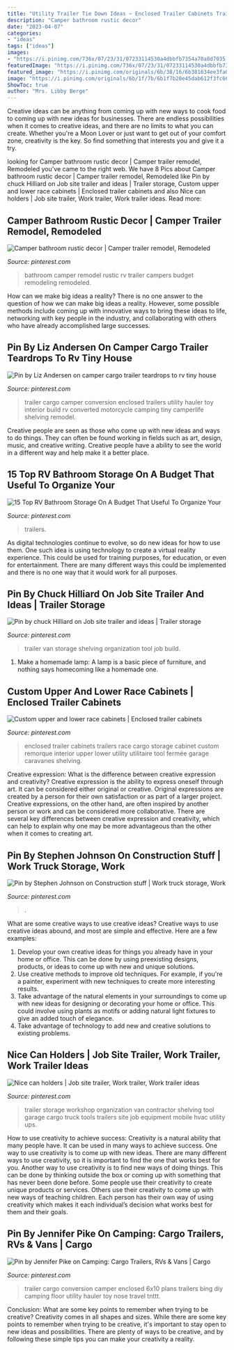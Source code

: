 ```yaml
---
title: "Utility Trailer Tie Down Ideas ~ Enclosed Trailer Cabinets Trailers Race Cargo Storage Cabinet Custom Remorque Interior Upper Lower Utility Utilitaire Tool Fermée Garage Caravanes Shelving"
description: "Camper bathroom rustic decor"
date: "2023-04-07"
categories:
- "ideas"
tags: ["ideas"]
images:
- "https://i.pinimg.com/736x/07/23/31/07233114530a4dbbfb7354a70a8d7035.jpg"
featuredImage: "https://i.pinimg.com/736x/07/23/31/07233114530a4dbbfb7354a70a8d7035.jpg"
featured_image: "https://i.pinimg.com/originals/6b/38/16/6b381634ee3fa06837624f811ed9d1c1.jpg"
image: "https://i.pinimg.com/originals/6b/1f/7b/6b1f7b20e45dab612f3fc667fb531417.jpg"
ShowToc: true
author: "Mrs. Libby Berge"
---
```



Creative ideas can be anything from coming up with new ways to cook food to coming up with new ideas for businesses. There are endless possibilities when it comes to creative ideas, and there are no limits to what you can create. Whether you're a Moon Lover or just want to get out of your comfort zone, creativity is the key. So find something that interests you and give it a try.

	

		
looking for Camper bathroom rustic decor | Camper trailer remodel, Remodeled you've came to the right web. We have 8 Pics about Camper bathroom rustic decor | Camper trailer remodel, Remodeled like Pin by chuck Hilliard on Job site trailer and ideas | Trailer storage, Custom upper and lower race cabinets | Enclosed trailer cabinets and also Nice can holders | Job site trailer, Work trailer, Work trailer ideas. Read more:
		
    
## Camper Bathroom Rustic Decor | Camper Trailer Remodel, Remodeled

<img loading=lazy src="https://i.pinimg.com/736x/07/23/31/07233114530a4dbbfb7354a70a8d7035.jpg" onerror="this.onerror=null;this.src='https://tse1.mm.bing.net/th?id=OIP.rHt8CebqmOOw2LC1B5bk9gHaJ4&amp;pid=15.1';" alt="Camper bathroom rustic decor | Camper trailer remodel, Remodeled">

_Source: pinterest.com_

>bathroom camper remodel rustic rv trailer campers budget remodeling remodeled. 

	

How can we make big ideas a reality?
There is no one answer to the question of how we can make big ideas a reality. However, some possible methods include coming up with innovative ways to bring these ideas to life, networking with key people in the industry, and collaborating with others who have already accomplished large successes.

    
## Pin By Liz Andersen On Camper Cargo Trailer Teardrops To Rv Tiny House

<img loading=lazy src="https://i.pinimg.com/736x/64/1b/f5/641bf536cecf4c02e1343d4b3f4ae829.jpg" onerror="this.onerror=null;this.src='https://tse2.mm.bing.net/th?id=OIP.G3moCwa9FXWOceHGNpuj9QHaJ4&amp;pid=15.1';" alt="Pin by Liz Andersen on camper cargo trailer teardrops to rv tiny house">

_Source: pinterest.com_

>trailer cargo camper conversion enclosed trailers utility hauler toy interior build rv converted motorcycle camping tiny camperlife shelving remodel. 

	

Creative people are seen as those who come up with new ideas and ways to do things. They can often be found working in fields such as art, design, music, and creative writing. Creative people have a ability to see the world in a different way and help make it a better place.

    
## 15 Top RV Bathroom Storage On A Budget That Useful To Organize Your

<img loading=lazy src="https://i.pinimg.com/originals/af/2e/12/af2e12cb514df91d754778e748384bc1.jpg" onerror="this.onerror=null;this.src='https://tse1.mm.bing.net/th?id=OIP.OqLPejOUR2W7yQ6whuHPZQHaJ4&amp;pid=15.1';" alt="15 Top RV Bathroom Storage On A Budget That Useful To Organize Your">

_Source: pinterest.com_

>trailers. 

	

As digital technologies continue to evolve, so do new ideas for how to use them. One such idea is using technology to create a virtual reality experience. This could be used for training purposes, for education, or even for entertainment. There are many different ways this could be implemented and there is no one way that it would work for all purposes.

    
## Pin By Chuck Hilliard On Job Site Trailer And Ideas | Trailer Storage

<img loading=lazy src="https://i.pinimg.com/originals/67/68/09/676809300586ca988e93820e1964c41d.jpg" onerror="this.onerror=null;this.src='https://tse4.mm.bing.net/th?id=OIP.hU6a29N7BPD0wQuD2zIAaQHaJ4&amp;pid=15.1';" alt="Pin by chuck Hilliard on Job site trailer and ideas | Trailer storage">

_Source: pinterest.com_

>trailer van storage shelving organization tool job build. 

	

1. Make a homemade lamp: A lamp is a basic piece of furniture, and nothing says homecoming like a homemade one.

    
## Custom Upper And Lower Race Cabinets | Enclosed Trailer Cabinets

<img loading=lazy src="https://i.pinimg.com/originals/6b/1f/7b/6b1f7b20e45dab612f3fc667fb531417.jpg" onerror="this.onerror=null;this.src='https://tse2.mm.bing.net/th?id=OIP.bb0tIhlDgwnpeWhKjHogmQHaFj&amp;pid=15.1';" alt="Custom upper and lower race cabinets | Enclosed trailer cabinets">

_Source: pinterest.com_

>enclosed trailer cabinets trailers race cargo storage cabinet custom remorque interior upper lower utility utilitaire tool fermée garage caravanes shelving. 

	

Creative expression: What is the difference between creative expression and creativity?
Creative expression is the ability to express oneself through art. It can be considered either original or creative. Original expressions are created by a person for their own satisfaction or as part of a larger project. Creative expressions, on the other hand, are often inspired by another person or work and can be considered more collaborative. There are several key differences between creative expression and creativity, which can help to explain why one may be more advantageous than the other when it comes to creating art.

    
## Pin By Stephen Johnson On Construction Stuff | Work Truck Storage, Work

<img loading=lazy src="https://i.pinimg.com/originals/2f/48/59/2f485988465c681c532f5cbf69e18d81.jpg" onerror="this.onerror=null;this.src='https://tse3.mm.bing.net/th?id=OIP.bP3xWP2skaDj4f8YTZgMUgHaJ4&amp;pid=15.1';" alt="Pin by Stephen Johnson on Construction stuff | Work truck storage, Work">

_Source: pinterest.com_

>. 

	

What are some creative ways to use creative ideas?
Creative ways to use creative ideas abound, and most are simple and effective. Here are a few examples: 
1. Develop your own creative ideas for things you already have in your home or office. This can be done by using preexisting designs, products, or ideas to come up with new and unique solutions. 
2. Use creative methods to improve old techniques. For example, if you're a painter, experiment with new techniques to create more interesting results. 
3. Take advantage of the natural elements in your surroundings to come up with new ideas for designing or decorating your home or office. This could involve using plants as motifs or adding natural light fixtures to give an added touch of elegance. 
4. Take advantage of technology to add new and creative solutions to existing problems.

    
## Nice Can Holders | Job Site Trailer, Work Trailer, Work Trailer Ideas

<img loading=lazy src="https://i.pinimg.com/originals/6b/38/16/6b381634ee3fa06837624f811ed9d1c1.jpg" onerror="this.onerror=null;this.src='https://tse3.mm.bing.net/th?id=OIP.icwq1PhYofGmbImMIG_cjAHaFj&amp;pid=15.1';" alt="Nice can holders | Job site trailer, Work trailer, Work trailer ideas">

_Source: pinterest.com_

>trailer storage workshop organization van contractor shelving tool garage cargo truck tools trailers site job equipment mobile hvac utility ups. 

	

How to use creativity to achieve success:
Creativity is a natural ability that many people have. It can be used in many ways to achieve success. One way to use creativity is to come up with new ideas. There are many different ways to use creativity, so it is important to find the one that works best for you. Another way to use creativity is to find new ways of doing things. This can be done by thinking outside the box or coming up with something that has never been done before. Some people use their creativity to create unique products or services. Others use their creativity to come up with new ways of teaching children. Each person has their own way of using creativity which makes it each individual’s decision what works best for them and their goals.

    
## Pin By Jennifer Pike On Camping: Cargo Trailers, RVs &amp; Vans | Cargo

<img loading=lazy src="https://i.pinimg.com/736x/01/5c/b8/015cb823ac65125011336106ac27dd84--cargo-trailer-conversion-cargo-trailer-camper.jpg" onerror="this.onerror=null;this.src='https://tse4.mm.bing.net/th?id=OIP.oe8QiOUL_dLJwXHN6-KIjAHaFj&amp;pid=15.1';" alt="Pin by Jennifer Pike on Camping: Cargo Trailers, RVs &amp; Vans | Cargo">

_Source: pinterest.com_

>trailer cargo conversion camper enclosed 6x10 plans trailers bing diy camping floor utility hauler toy nose travel tnttt. 

	

Conclusion: What are some key points to remember when trying to be creative?
Creativity comes in all shapes and sizes. While there are some key points to remember when trying to be creative, it's important to stay open to new ideas and possibilities. There are plenty of ways to be creative, and by following these simple tips you can make your creativity a reality.

